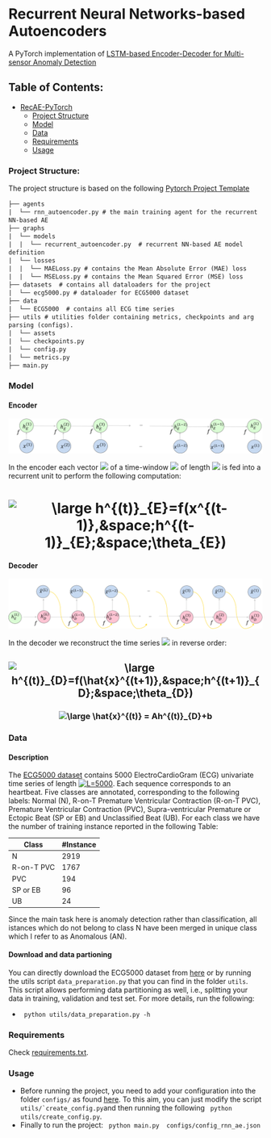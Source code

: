 # Recurrent Neural Networks-based Autoencoders
A PyTorch implementation of [LSTM-based Encoder-Decoder for Multi-sensor Anomaly Detection](https://arxiv.org/pdf/1607.00148.pdf)


## Table of Contents:
<!-- Table of contents generated generated by http://tableofcontent.eu -->
- [RecAE-PyTorch](#recae-pytorch)
    - [Project Structure](#project-structure)
    - [Model](#model)
    - [Data](#data)
    - [Requirements](#requirements)
    - [Usage](#usage)


### Project Structure:
The project structure is based on the following [Pytorch Project Template](https://github.com/moemen95/PyTorch-Project-Template)
```
├── agents
|  └── rnn_autoencoder.py # the main training agent for the recurrent NN-based AE
├── graphs
|  └── models
|  |  └── recurrent_autoencoder.py  # recurrent NN-based AE model definition
|  └── losses
|  |  └── MAELoss.py # contains the Mean Absolute Error (MAE) loss
|  |  └── MSELoss.py # contains the Mean Squared Error (MSE) loss
├── datasets  # contains all dataloaders for the project
|  └── ecg5000.py # dataloader for ECG5000 dataset
├── data
|  └── ECG5000  # contains all ECG time series
├── utils # utilities folder containing metrics, checkpoints and arg parsing (configs).
|  └── assets
|  └── checkpoints.py
|  └── config.py
|  └── metrics.py
├── main.py

```

### Model
#### Encoder

![alt text](./utils/assets/encoder.png "Encoder")


In the encoder each vector <img src="https://render.githubusercontent.com/render/math?math=x^{(t)}"> of a time-window <img src="https://render.githubusercontent.com/render/math?math=x"> of length <img src="https://render.githubusercontent.com/render/math?math=L"> is fed into a recurrent unit to perform the following computation: 

<h1 align='center'> <img src="https://latex.codecogs.com/svg.latex?\large&space;h^{(t)}_{E}=f(x^{(t)},&space;h^{(t-1)}_{E};&space;\theta_{E})" title="\large h^{(t)}_{E}=f(x^{(t-1)},&space;h^{(t-1)}_{E};&space;\theta_{E})" /> </h1>


#### Decoder
![alt text](./utils/assets/decoder.png "Decoder")

In the decoder we reconstruct the time series <img src="https://render.githubusercontent.com/render/math?math=x"> in reverse order: 

<h2 align='center'> <img src="https://latex.codecogs.com/svg.latex?\large&space;h^{(t)}_{D}=f(\hat{x}^{(t&plus;1)},&space;h^{(t&plus;1)}_{D};&space;\theta_{D})" title="\large h^{(t)}_{D}=f(\hat{x}^{(t&plus;1)},&space;h^{(t&plus;1)}_{D};&space;\theta_{D})" /> </h2>


<h3 align='center'><img src="https://latex.codecogs.com/svg.latex?\large&space;\hat{x}^{(t)}&space;=&space;Ah^{(t)}_{D}&plus;b" title="\large \hat{x}^{(t)} = Ah^{(t)}_{D}+b" /> </h3>

### Data

#### Description
The [ECG5000 dataset](http://www.timeseriesclassification.com/description.php?Dataset=ECG5000) contains 5000 ElectroCardioGram (ECG) univariate time series of length <a href="https://www.codecogs.com/eqnedit.php?latex=L=5000" target="_blank"><img src="https://latex.codecogs.com/svg.latex?L=5000" title="L=5000" /></a>. Each sequence corresponds to an heartbeat. Five classes are annotated, corresponding to the following labels: Normal (N), R-on-T Premature Ventricular Contraction (R-on-T PVC), Premature Ventricular Contraction (PVC), Supra-ventricular Premature or Ectopic Beat (SP or EB) and Unclassified Beat (UB). For each class we have the number of training instance reported in the following Table:

| Class | #Instance |
| --- | --- |
| N | 2919 |
| R-on-T PVC | 1767 |
| PVC | 194 |
| SP or EB | 96 |
| UB | 24 |

Since the main task here is anomaly detection rather than classification, all istances which do not belong to class N have been merged in unique class which I refer to as Anomalous (AN).

#### Download and data partioning
You can directly download the ECG5000 dataset from [here](http://www.timeseriesclassification.com/description.php?Dataset=ECG5000) or by running the utils script ```data_preparation.py``` that you can find in the folder ```utils```. This script allows performing data partitioning as well, i.e., splitting your data in training, validation and test set. For more details, run the following:
- ``` python utils/data_preparation.py -h```


### Requirements
Check [requirements.txt](https://github.com/PyLink88/Recurrent-Autoencoder/blob/main/requirements.txt).

### Usage
- Before running the project, you need to add your configuration into the folder ```configs/``` as found [here](https://github.com/PyLink88/Recurrent-Autoencoder/blob/main/configs/config_rnn_ae.json). To this aim, you can just modify the script ```utils/`create_config.py```and then running the following
``` python utils/create_config.py```.
- Finally to run the project: ``` python main.py  configs/config_rnn_ae.json```




